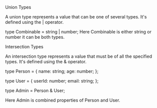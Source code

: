 Union Types

A union type represents a value that can be one of several types. It's defined using the | operator.

type Combinable = string | number;
Here Combinable is either string or number it can be both types.

Intersection Types

An intersection type represents a value that must be of all the specified types. It's defined using the & operator.

type Person = {
name: string;
age: number;
};

type User = {
userId: number;
email: string;
};

type Admin = Person & User;

Here Admin is combined properties of Person and User.
